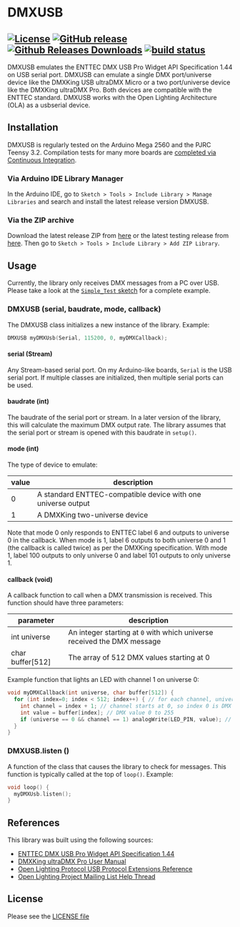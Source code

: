 DMXUSB
========
[![License](https://img.shields.io/github/license/DaAwesomeP/dmxusb.svg?style=flat-square)](https://github.com/DaAwesomeP/dmxusb/blob/master/LICENSE) [![GitHub release](https://img.shields.io/github/release/DaAwesomeP/dmxusb.svg?style=flat-square)](https://github.com/DaAwesomeP/dmxusb/releases/latest) [![Github Releases Downloads](https://img.shields.io/github/downloads/DaAwesomeP/dmxusb/latest/total.svg?style=flat-square)](https://github.com/DaAwesomeP/dmxusb/releases/latest) [![build status](https://img.shields.io/travis/DaAwesomeP/dmxusb.svg?maxAge=2592000&style=flat-square)](https://travis-ci.org/DaAwesomeP/dmxusb)
---
DMXUSB emulates the ENTTEC DMX USB Pro Widget API Specification 1.44 on USB serial port. DMXUSB can emulate a single DMX port/universe device like the DMXKing USB ultraDMX Micro or a two port/universe device like the DMXKing ultraDMX Pro. Both devices are compatible with the ENTTEC standard. DMXUSB works with the Open Lighting Architecture (OLA) as a usbserial device.

## Installation
DMXUSB is regularly tested on the Arduino Mega 2560 and the PJRC Teensy 3.2. Compilation tests for many more boards are [completed via Continuous Integration](https://travis-ci.org/DaAwesomeP/dmxusb).

### Via Arduino IDE Library Manager
In the Arduino IDE, go to `Sketch > Tools > Include Library > Manage Libraries` and search and install the latest release version DMXUSB.

### Via the ZIP archive
Download the latest release ZIP from [here](https://github.com/DaAwesomeP/dmxusb/releases/latest) or the latest testing release from [here](https://github.com/DaAwesomeP/dmxusb/archive/master.zip). Then go to `Sketch > Tools > Include Library > Add ZIP Library`.

## Usage
Currently, the library only receives DMX messages from a PC over USB. Please take a look at the [`Simple_Test` sketch](examples/Simple_Test/Simple_Test.ino) for a complete example.

### DMXUSB (serial, baudrate, mode, callback)
The DMXUSB class initializes a new instance of the library. Example:
```cpp
DMXUSB myDMXUsb(Serial, 115200, 0, myDMXCallback);
```

#### serial (Stream)
Any Stream-based serial port. On my Arduino-like boards, `Serial` is the USB serial port. If multiple classes are initialized, then multiple serial ports can be used.

#### baudrate (int)
The baudrate of the serial port or stream. In a later version of the library, this will calculate the maximum DMX output rate. The library assumes that the serial port or stream is opened with this baudrate in `setup()`.

#### mode (int)
The type of device to emulate:

| value | description                                                  |
|-------|--------------------------------------------------------------|
| 0     | A standard ENTTEC-compatible device with one universe output |
| 1     | A DMXKing two-universe device                                |

Note that mode 0 only responds to ENTTEC label 6 and outputs to universe 0 in the callback. When mode is 1, label 6 outputs to both universe 0 and 1 (the callback is called twice) as per the DMXKing specification. With mode 1, label 100 outputs to only universe 0 and label 101 outputs to only universe 1.

#### callback (void)
A callback function to call when a DMX transmission is received. This function should have three parameters:

| parameter          | description                                                             |
|--------------------|-------------------------------------------------------------------------|
| int universe       | An integer starting at `0` with which universe received the DMX message |
| char buffer[512]   | The array of 512 DMX values starting at 0                               |

Example function that lights an LED with channel 1 on universe 0:
```cpp
void myDMXCallback(int universe, char buffer[512]) {
  for (int index=0; index < 512; index++) { // for each channel, universe starts at 0
    int channel = index + 1; // channel starts at 0, so index 0 is DMX channel 1 and index 511 is DMX channel 512
    int value = buffer[index]; // DMX value 0 to 255
    if (universe == 0 && channel == 1) analogWrite(LED_PIN, value); // LED on channel 1 on universe 0
  }
}
```

### DMXUSB.listen ()
A function of the class that causes the library to check for messages. This function is typically called at the top of `loop()`. Example:
```cpp
void loop() {
  myDMXUsb.listen();
}
```

## References
This library was built using the following sources:

 - [ENTTEC DMX USB Pro Widget API Specification 1.44](https://dol2kh495zr52.cloudfront.net/pdf/misc/dmx_usb_pro_api_spec.pdf)
 - [DMXKing ultraDMX Pro User Manual](https://www.pjrc.com/teensy/td_uart.html)
 - [Open Lighting Protocol USB Protocol Extensions Reference](https://wiki.openlighting.org/index.php/USB_Protocol_Extensions#Device_Manufacturer.2C_Label_.3D_77.2C_no_data)
 - [Open Lighting Project Mailing List Help Thread](https://groups.google.com/forum/#!topic/open-lighting/SIMMzwRcxPY)

## License
Please see the [LICENSE file](LICENSE)
